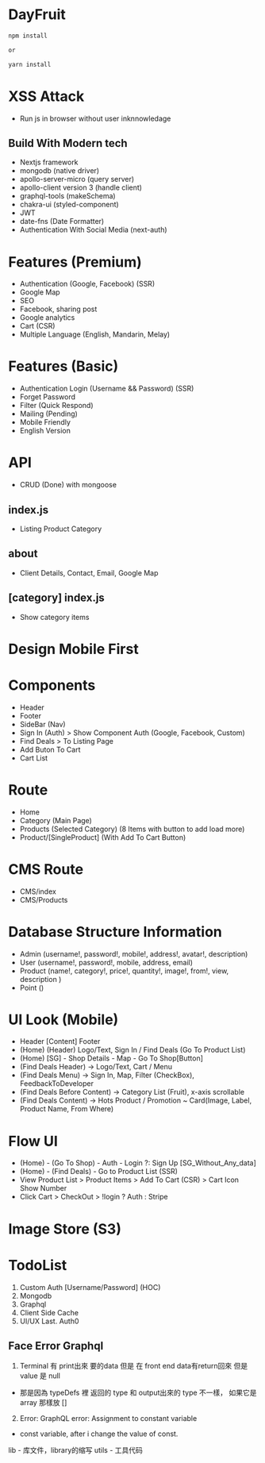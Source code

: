 # DayFruit

```bash
npm install

or

yarn install
```

# XSS Attack
- Run js in browser without user inknnowledage

## Build With Modern tech
- Nextjs framework
- mongodb (native driver)
- apollo-server-micro (query server)
- apollo-client version 3 (handle client)
- graphql-tools (makeSchema)
- chakra-ui (styled-component)
- JWT
- date-fns (Date Formatter)
- Authentication With Social Media (next-auth)

# Features (Premium)
- Authentication (Google, Facebook) (SSR)
- Google Map
- SEO
- Facebook, sharing post
- Google analytics
- Cart (CSR)
- Multiple Language (English, Mandarin, Melay)

# Features (Basic)
- Authentication Login (Username && Password) (SSR)
- Forget Password
- Filter (Quick Respond)
- Mailing (Pending)
- Mobile Friendly
- English Version

# API
- CRUD (Done) with mongoose

## index.js
- Listing Product Category

## about
- Client Details, Contact, Email, Google Map

## [category] index.js
- Show category items

# Design Mobile First
# Components
- Header
- Footer
- SideBar (Nav)
- Sign In (Auth) >  Show Component Auth (Google, Facebook, Custom)
- Find Deals > To Listing Page
- Add Buton To Cart
- Cart List

# Route
- Home
- Category (Main Page)
- Products (Selected Category) (8 Items with button to add load more)
- Product/[SingleProduct] (With Add To Cart Button)

# CMS Route
- CMS/index
- CMS/Products

# Database Structure Information
- Admin (username!, password!, mobile!, address!, avatar!, description)
- User (username!, password!, mobile, address, email)
- Product (name!, category!, price!, quantity!, image!, from!, view, description )
- Point ()

# UI Look (Mobile)
- Header [Content] Footer
- (Home) (Header) Logo/Text, Sign In / Find Deals (Go To Product List)
- (Home) [SG] - Shop Details - Map - Go To Shop[Button]
- (Find Deals Header) -> Logo/Text, Cart / Menu
- (Find Deals Menu) -> Sign In, Map, Filter (CheckBox), FeedbackToDeveloper
- (Find Deals Before Content) -> Category List (Fruit), x-axis scrollable
- (Find Deals Content) -> Hots Product / Promotion ~ Card(Image, Label, Product Name, From Where)

# Flow UI
- (Home) - (Go To Shop) - Auth - Login ?: Sign Up [SG_Without_Any_data]
- (Home) - (Find Deals) - Go to Product List (SSR)
- View Product List > Product Items > Add To Cart (CSR) > Cart Icon Show Number
- Click Cart > CheckOut > !login ? Auth : Stripe

# Image Store (S3)

# TodoList
1. Custom Auth [Username/Password] (HOC)
2. Mongodb
3. Graphql
4. Client Side Cache
5. UI/UX
Last. Auth0


## Face Error Graphql
1. Terminal 有 print出來 要的data 但是 在 front end data有return回來 但是value 是 null
- 那是因為 typeDefs 裡 返回的 type 和 output出來的 type 不一樣， 如果它是 array 那樣放 []
2. Error: GraphQL error: Assignment to constant variable
- const variable, after i change the value of const.

lib -  库文件，library的缩写
utils - 工具代码

